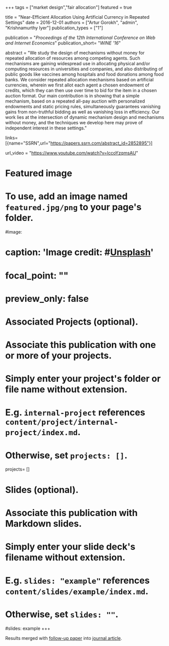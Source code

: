 +++
tags = ["market design","fair allocation"]
featured = true


title = "Near-Efficient Allocation Using Artificial Currency in Repeated Settings"
date = 2016-12-01
authors = ["Artur Gorokh", "admin", "Krishnamurthy Iyer"]
publication_types = ["1"]

publication = "*Proceedings of the 12th International Conference on Web and Internet Economics*"
publication_short= "*WINE '16*"

abstract = "We study the design of mechanisms without money for repeated allocation of resources among competing agents. Such mechanisms are gaining widespread use in allocating physical and/or computing resources in universities and companies, and also distributing of public goods like vaccines among hospitals and food donations among food banks. We consider repeated allocation mechanisms based on artificial currencies, wherein we first allot each agent a chosen endowment of credits, which they can then use over time to bid for the item in a chosen auction format. Our main contribution is in showing that a simple mechanism, based on a repeated all-pay auction with personalized endowments and static pricing rules, simultaneously guarantees vanishing gains from non-truthful bidding as well as vanishing loss in efficiency. Our work lies at the intersection of dynamic mechanism design and mechanisms without money, and the techniques we develop here may prove of independent interest in these settings."

links= [{name="SSRN",url="https://papers.ssrn.com/abstract_id=2852895"}]

url_video = "https://www.youtube.com/watch?v=lccoYzqmsAU"

# Featured image
# To use, add an image named `featured.jpg/png` to your page's folder. 
#image:
#  caption: 'Image credit: #[**Unsplash**](https://unsplash.com/photos/jdD8gXaTZsc)'
#  focal_point: ""
#  preview_only: false

# Associated Projects (optional).
#   Associate this publication with one or more of your projects.
#   Simply enter your project's folder or file name without extension.
#   E.g. `internal-project` references `content/project/internal-project/index.md`.
#   Otherwise, set `projects: []`.
projects= []

# Slides (optional).
#   Associate this publication with Markdown slides.
#   Simply enter your slide deck's filename without extension.
#   E.g. `slides: "example"` references `content/slides/example/index.md`.
#   Otherwise, set `slides: ""`.
#slides: example
+++

Results merged with [follow-up paper](/sbanerjee/publication/gorokh-17-monetary/) into [journal article](/sbanerjee/publication/gorokh-20/).
